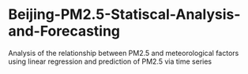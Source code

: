 # Beijing-PM2.5-Statiscal-Analysis-and-Forecasting
Analysis of the relationship between PM2.5 and meteorological factors using linear regression and prediction of PM2.5 via time series
